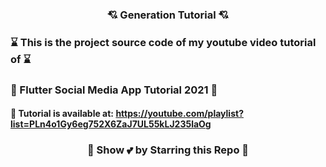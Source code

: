 ### <p align="center">💘 Generation Tutorial 💘</p>

### <p>⌛ This is the project source code of my youtube video tutorial of ⌛</p>
### <p>💚 Flutter Social Media App Tutorial 2021 💚</p>

#### <p>📌 Tutorial is available at: https://youtube.com/playlist?list=PLn4o1Gy6eg752X6ZaJ7UL55kLJ235laOg </p>

<h3 align="center">🙏 Show 💕 by Starring this Repo 🙏</h3>